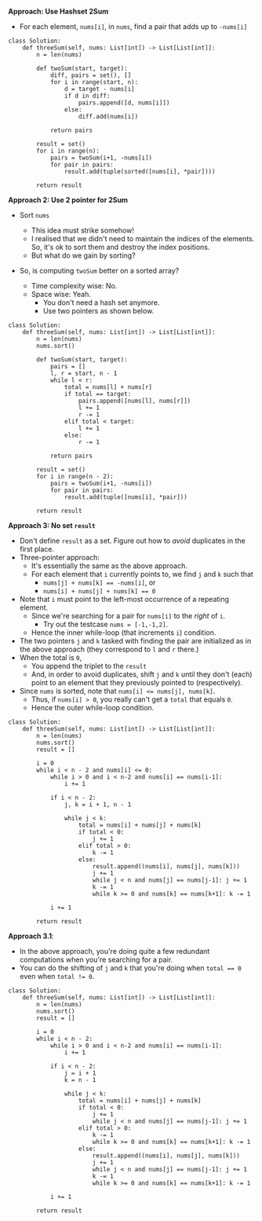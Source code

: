 **Approach: Use Hashset 2Sum**
* For each element, `nums[i]`, in `nums`, find a pair that adds up to `-nums[i]`
```
class Solution:
    def threeSum(self, nums: List[int]) -> List[List[int]]:
        n = len(nums)
        
        def twoSum(start, target):
            diff, pairs = set(), []
            for i in range(start, n):
                d = target - nums[i]
                if d in diff:
                    pairs.append([d, nums[i]])
                else:
                    diff.add(nums[i])

            return pairs

        result = set()
        for i in range(n):
            pairs = twoSum(i+1, -nums[i])
            for pair in pairs:
                result.add(tuple(sorted([nums[i], *pair]))) 

        return result
```

**Approach 2: Use 2 pointer for 2Sum**
* Sort `nums`
	* This idea must strike somehow!
	* I realised that we didn't need to maintain the indices of the elements. So, it's ok to sort them and destroy the index positions.
	* But what do we gain by sorting?

* So, is computing `twoSum` better on a sorted array?
	* Time complexity wise: No.
	* Space wise: Yeah.
		* You don't need a hash set anymore.
		* Use two pointers as shown below.
```
class Solution:
    def threeSum(self, nums: List[int]) -> List[List[int]]:
        n = len(nums)
        nums.sort()

        def twoSum(start, target):
            pairs = []
            l, r = start, n - 1            
            while l < r:
                total = nums[l] + nums[r]
                if total == target:
                    pairs.append([nums[l], nums[r]])
                    l += 1
                    r -= 1
                elif total < target:
                    l += 1
                else:
                    r -= 1
            
            return pairs

        result = set()
        for i in range(n - 2):
            pairs = twoSum(i+1, -nums[i])
            for pair in pairs:
                result.add(tuple([nums[i], *pair]))

        return result
```

**Approach 3: No set `result`**
* Don't define `result` as a set. Figure out how to *avoid* duplicates in the first place.
* Three-pointer approach:
	* It's essentially the same as the above approach.
	* For each element that `i` currently points to, we find `j` and `k` such that
		* `nums[j] + nums[k] == -nums[i]`, or
		* `nums[i] + nums[j] + nums[k] == 0`
* Note that `i` must point to the left-most occurrence of a repeating element.
	* Since we're searching for a pair for `nums[i]` to the *right* of `i`.
		* Try out the testcase `nums = [-1,-1,2]`.
	* Hence the inner while-loop (that increments `i`) condition.
* The two pointers `j` and `k` tasked with finding the pair are initialized as in the above approach (they correspond to `l` and `r` there.)
* When the total is `0`,
	* You append the triplet to the `result`
	* And, in order to avoid duplicates, shift `j` and `k` until they don't (each) point to an element that they previously pointed to (respectively).
* Since `nums` is sorted, note that `nums[i] <= nums[j], nums[k]`.
	* Thus, if `nums[i] > 0`, you really can't get a `total` that equals `0`.
	* Hence the outer while-loop condition.
```
class Solution:
    def threeSum(self, nums: List[int]) -> List[List[int]]:
        n = len(nums)
        nums.sort()
        result = []

        i = 0
        while i < n - 2 and nums[i] <= 0:
            while i > 0 and i < n-2 and nums[i] == nums[i-1]:
                i += 1

            if i < n - 2:
                j, k = i + 1, n - 1                

                while j < k:
                    total = nums[i] + nums[j] + nums[k]
                    if total < 0:
                        j += 1                        
                    elif total > 0:
                        k -= 1                        
                    else:
                        result.append((nums[i], nums[j], nums[k]))
                        j += 1
                        while j < n and nums[j] == nums[j-1]: j += 1
                        k -= 1
                        while k >= 0 and nums[k] == nums[k+1]: k -= 1
            
            i += 1

        return result
```

**Approach 3.1**:
* In the above approach, you're doing quite a few redundant computations when you're searching for a pair.
* You can do the shifting of `j` and `k` that you're doing when `total == 0` even when `total != 0`.
```
class Solution:
    def threeSum(self, nums: List[int]) -> List[List[int]]:
        n = len(nums)
        nums.sort()
        result = []

        i = 0
        while i < n - 2:
            while i > 0 and i < n-2 and nums[i] == nums[i-1]:
                i += 1

            if i < n - 2:
                j = i + 1
                k = n - 1

                while j < k:
                    total = nums[i] + nums[j] + nums[k]
                    if total < 0:
                        j += 1
                        while j < n and nums[j] == nums[j-1]: j += 1
                    elif total > 0:
                        k -= 1
                        while k >= 0 and nums[k] == nums[k+1]: k -= 1
                    else:
                        result.append((nums[i], nums[j], nums[k]))
                        j += 1
                        while j < n and nums[j] == nums[j-1]: j += 1
                        k -= 1
                        while k >= 0 and nums[k] == nums[k+1]: k -= 1
            
            i += 1

        return result
```
